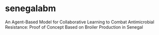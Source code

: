 # senegalabm
An Agent-Based Model for Collaborative Learning to Combat Antimicrobial Resistance: Proof of Concept Based on Broiler Production in Senegal
<See ODD notes file>
